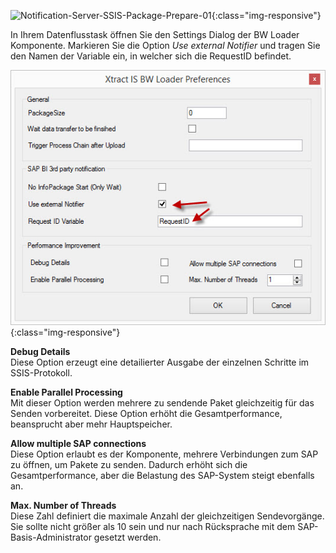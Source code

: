 
![Notification-Server-SSIS-Package-Prepare-01](/img/content/Notification-Server-SSIS-Package-Prepare-01.png){:class="img-responsive"}

In Ihrem Datenflusstask öffnen Sie den Settings Dialog der BW Loader Komponente. Markieren Sie die Option *Use external Notifier* und tragen Sie den Namen der Variable ein, in welcher sich die RequestID befindet.

![XIS_BWL_Settings2](/img/content/XIS_BWL_Settings2.png){:class="img-responsive"}

**Debug Details**<br>
Diese Option erzeugt eine detailierter Ausgabe der einzelnen Schritte im SSIS-Protokoll.

**Enable Parallel Processing**<br>
Mit dieser Option werden mehrere zu sendende Paket gleichzeitig für das Senden vorbereitet. Diese Option erhöht die Gesamtperformance, beansprucht aber mehr Hauptspeicher.

**Allow multiple SAP connections**<br>
Diese Option erlaubt es der Komponente, mehrere Verbindungen zum SAP zu öffnen, um Pakete zu senden. Dadurch erhöht sich die Gesamtperformance, aber die Belastung des SAP-System steigt ebenfalls an.

**Max. Number of Threads**<br>
Diese Zahl definiert die maximale Anzahl der gleichzeitigen Sendevorgänge. Sie sollte nicht größer als 10 sein und nur nach Rücksprache mit dem SAP-Basis-Administrator gesetzt werden.

